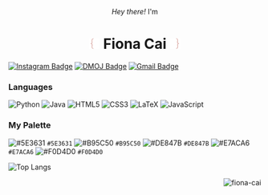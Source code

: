 
<p align="center"><em>Hey there!</em> I'm

<h1 align="center">
  <img src="bracketc.png" width="21"/>
  Fiona Cai
  <img src="bracket.png" width="21"/>
</h1>

[![Instagram Badge](https://img.shields.io/badge/-Instagram:@fcaiona-000?style=flat&logoColor=white&link=https://instagram.com/fcaiona/)](https://instagram.com/fcaiona)
[![DMOJ Badge](https://img.shields.io/badge/-DMOJ:fcaiona-000?style=flat&logoColor=white&link=https://https://dmoj.ca/user/fcaiona/)](https://https://dmoj.ca/user/fcaiona/)
[![Gmail Badge](https://img.shields.io/badge/mail:fiona.cai899@gmail.com-000?style=flat&logo=&logoColor=white&link=mailto:fiona.cai899@gmail.com)](mailto:fiona.cai899@gmail.com)


### Languages

![Python](https://img.shields.io/badge/-Python-000?&logo=Python)
![Java](https://img.shields.io/badge/-Java-000?&logo=Java&logoColor=007396)
![HTML5](https://img.shields.io/badge/-HTML5-000?&logo=HTML5)
![CSS3](https://img.shields.io/badge/-CSS3-000?&logo=CSS3)
![LaTeX](https://img.shields.io/badge/-LaTeX-000?&logo=LaTeX)
![JavaScript](https://img.shields.io/badge/-JavaScript-000?&logo=JavaScript)

### My Palette
![#5E3631](https://via.placeholder.com/15/5E3631/5E3631.png) `#5E3631` 
![#B95C50](https://via.placeholder.com/15/B95C50/B95C50.png) `#B95C50` 
![#DE847B](https://via.placeholder.com/15/DE847B/DE847B.png) `#DE847B` 
![#E7ACA6](https://via.placeholder.com/15/E7ACA6/E7ACA6.png) `#E7ACA6` 
![#F0D4D0](https://via.placeholder.com/15/F0D4D0/F0D4D0.png) `#F0D4D0`


![Top Langs](https://github-readme-stats.vercel.app/api/top-langs/?username=fiona-cai&layout=compact&theme=graywhite&hide_border=True&title_color=B95C50&text_color=5E3631)


<p align="right"> <img src="https://komarev.com/ghpvc/?username=fiona-cai&label=Profile%20views&color=0e75b6&style=flat" alt="fiona-cai" /> </p>


